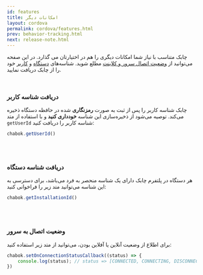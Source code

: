 ```yaml
---
id: features
title: امکانات‌ دیگر
layout: cordova
permalink: cordova/features.html
prev: behavior-tracking.html
next: release-note.html
---
```


چابک متناسب با نیاز شما امکانات دیگری را هم در اختیارتان می گذارد. در این صفحه می‌توانید از [وضعیت اتصال سرور و کلاینت](/cordova/features.html#وضعیت-اتصال-به-سرور) مطلع شوید. شناسه‌های [دستگاه](/cordova/features.html#دریافت-شناسه-دستگاه) و [کاربر](/cordova/features.html#دریافت-شناسه-کاربر) خود را از چابک دریافت نمایید.

<Br>

### دریافت شناسه کاربر

چابک شناسه کاربر را پس از ثبت به صورت **رمزنگاری** شده در حافظه دستگاه ذخیره می‌کند. توصیه می‌شود از ذخیره‌سازی این شناسه **خودداری کنید** و با استفاده از متد `getUserId` شناسه کاربر را دریافت کنید:


```javascript
chabok.getUserId()
```
<Br><Br>

### دریافت شناسه دستگاه

هر دستگاه در پلتفرم چابک دارای یک شناسه منحصر به فرد می‌باشد، برای دسترسی به این شناسه می‌توانید متد زیر را فراخوانی کنید:

```javascript
chabok.getInstallationId()
```
<Br><Br>

### وضعیت اتصال به سرور

برای اطلاع از وضعیت آنلاین یا آفلاین بودن، می‌توانید از متد زیر استفاده کنید:

```javascript
chabok.setOnConnectionStatusCallback((status) => {
    console.log(status); // status => [CONNECTED, CONNECTING, DISCONNECTED]
})
```
